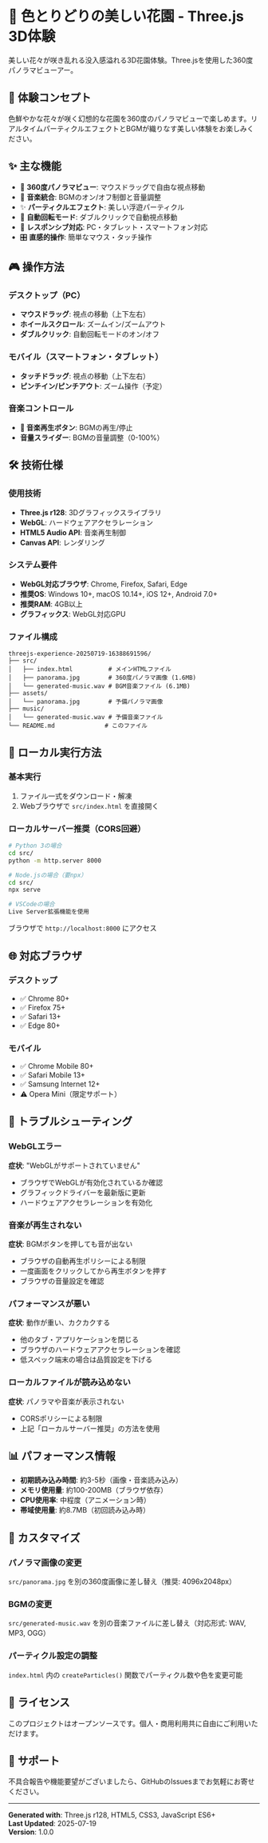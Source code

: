 # 🌸 色とりどりの美しい花園 - Three.js 3D体験

美しい花々が咲き乱れる没入感溢れる3D花園体験。Three.jsを使用した360度パノラマビューアー。

## 🎯 体験コンセプト

色鮮やかな花々が咲く幻想的な花園を360度のパノラマビューで楽しめます。リアルタイムパーティクルエフェクトとBGMが織りなす美しい体験をお楽しみください。

## ✨ 主な機能

- 🌹 **360度パノラマビュー**: マウスドラッグで自由な視点移動
- 🎵 **音楽統合**: BGMのオン/オフ制御と音量調整
- ✨ **パーティクルエフェクト**: 美しい浮遊パーティクル
- 🔄 **自動回転モード**: ダブルクリックで自動視点移動
- 📱 **レスポンシブ対応**: PC・タブレット・スマートフォン対応
- 🎛️ **直感的操作**: 簡単なマウス・タッチ操作

## 🎮 操作方法

### デスクトップ（PC）
- **マウスドラッグ**: 視点の移動（上下左右）
- **ホイールスクロール**: ズームイン/ズームアウト
- **ダブルクリック**: 自動回転モードのオン/オフ

### モバイル（スマートフォン・タブレット）
- **タッチドラッグ**: 視点の移動（上下左右）
- **ピンチイン/ピンチアウト**: ズーム操作（予定）

### 音楽コントロール
- **🎵 音楽再生ボタン**: BGMの再生/停止
- **音量スライダー**: BGMの音量調整（0-100%）

## 🛠️ 技術仕様

### 使用技術
- **Three.js r128**: 3Dグラフィックスライブラリ
- **WebGL**: ハードウェアアクセラレーション
- **HTML5 Audio API**: 音楽再生制御
- **Canvas API**: レンダリング

### システム要件
- **WebGL対応ブラウザ**: Chrome, Firefox, Safari, Edge
- **推奨OS**: Windows 10+, macOS 10.14+, iOS 12+, Android 7.0+
- **推奨RAM**: 4GB以上
- **グラフィックス**: WebGL対応GPU

### ファイル構成
```
threejs-experience-20250719-16388691596/
├── src/
│   ├── index.html          # メインHTMLファイル
│   ├── panorama.jpg        # 360度パノラマ画像 (1.6MB)
│   └── generated-music.wav # BGM音楽ファイル (6.1MB)
├── assets/
│   └── panorama.jpg        # 予備パノラマ画像
├── music/
│   └── generated-music.wav # 予備音楽ファイル
└── README.md              # このファイル
```

## 🚀 ローカル実行方法

### 基本実行
1. ファイル一式をダウンロード・解凍
2. Webブラウザで `src/index.html` を直接開く

### ローカルサーバー推奨（CORS回避）
```bash
# Python 3の場合
cd src/
python -m http.server 8000

# Node.jsの場合（要npx）
cd src/
npx serve

# VSCodeの場合
Live Server拡張機能を使用
```

ブラウザで `http://localhost:8000` にアクセス

## 🌐 対応ブラウザ

### デスクトップ
- ✅ Chrome 80+
- ✅ Firefox 75+
- ✅ Safari 13+
- ✅ Edge 80+

### モバイル
- ✅ Chrome Mobile 80+
- ✅ Safari Mobile 13+
- ✅ Samsung Internet 12+
- ⚠️ Opera Mini（限定サポート）

## 🔧 トラブルシューティング

### WebGLエラー
**症状**: "WebGLがサポートされていません"
- ブラウザでWebGLが有効化されているか確認
- グラフィックドライバーを最新版に更新
- ハードウェアアクセラレーションを有効化

### 音楽が再生されない
**症状**: BGMボタンを押しても音が出ない
- ブラウザの自動再生ポリシーによる制限
- 一度画面をクリックしてから再生ボタンを押す
- ブラウザの音量設定を確認

### パフォーマンスが悪い
**症状**: 動作が重い、カクカクする
- 他のタブ・アプリケーションを閉じる
- ブラウザのハードウェアアクセラレーションを確認
- 低スペック端末の場合は品質設定を下げる

### ローカルファイルが読み込めない
**症状**: パノラマや音楽が表示されない
- CORSポリシーによる制限
- 上記「ローカルサーバー推奨」の方法を使用

## 📊 パフォーマンス情報

- **初期読み込み時間**: 約3-5秒（画像・音楽読み込み）
- **メモリ使用量**: 約100-200MB（ブラウザ依存）
- **CPU使用率**: 中程度（アニメーション時）
- **帯域使用量**: 約8.7MB（初回読み込み時）

## 🎨 カスタマイズ

### パノラマ画像の変更
`src/panorama.jpg` を別の360度画像に差し替え（推奨: 4096x2048px）

### BGMの変更
`src/generated-music.wav` を別の音楽ファイルに差し替え（対応形式: WAV, MP3, OGG）

### パーティクル設定の調整
`index.html` 内の `createParticles()` 関数でパーティクル数や色を変更可能

## 📄 ライセンス

このプロジェクトはオープンソースです。個人・商用利用共に自由にご利用いただけます。

## 🤝 サポート

不具合報告や機能要望がございましたら、GitHubのIssuesまでお気軽にお寄せください。

---

**Generated with**: Three.js r128, HTML5, CSS3, JavaScript ES6+  
**Last Updated**: 2025-07-19  
**Version**: 1.0.0